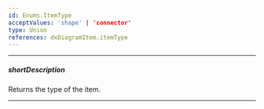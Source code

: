 ```yaml
---
id: Enums.ItemType
acceptValues: 'shape' | 'connector'
type: Union
references: dxDiagramItem.itemType
---
```

---
##### shortDescription
Returns the type of the item.

---
